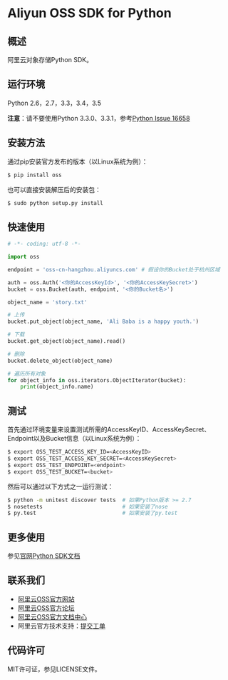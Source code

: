 # Aliyun OSS SDK for Python

## 概述
阿里云对象存储Python SDK。

## 运行环境
Python 2.6，2.7，3.3，3.4，3.5

**注意**：请不要使用Python 3.3.0、3.3.1，参考[Python Issue 16658](https://bugs.python.org/issue16658)

## 安装方法
通过pip安装官方发布的版本（以Linux系统为例）：
```bash
$ pip install oss
```
也可以直接安装解压后的安装包：
```bash
$ sudo python setup.py install
```

## 快速使用
```python
# -*- coding: utf-8 -*-

import oss

endpoint = 'oss-cn-hangzhou.aliyuncs.com' # 假设你的Bucket处于杭州区域

auth = oss.Auth('<你的AccessKeyId>', '<你的AccessKeySecret>')
bucket = oss.Bucket(auth, endpoint, '<你的Bucket名>')

object_name = 'story.txt'

# 上传
bucket.put_object(object_name, 'Ali Baba is a happy youth.')

# 下载
bucket.get_object(object_name).read()

# 删除
bucket.delete_object(object_name)

# 遍历所有对象
for object_info in oss.iterators.ObjectIterator(bucket):
    print(object_info.name)
```

## 测试
首先通过环境变量来设置测试所需的AccessKeyID、AccessKeySecret、Endpoint以及Bucket信息（以Linux系统为例）：
```bash
$ export OSS_TEST_ACCESS_KEY_ID=<AccessKeyID>
$ export OSS_TEST_ACCESS_KEY_SECRET=<AccessKeySecret>
$ export OSS_TEST_ENDPOINT=<endpoint>
$ export OSS_TEST_BUCKET=<bucket>
```
然后可以通过以下方式之一运行测试：
```bash
$ python -m unitest discover tests  # 如果Python版本 >= 2.7
$ nosetests                         # 如果安装了nose
$ py.test                           # 如果安装了py.test
```
## 更多使用
参见[官网Python SDK文档](https://docs.aliyun.com/#/pub/oss/sdk/python-sdk&preface)

## 联系我们
- [阿里云OSS官方网站](http://oss.aliyun.com)
- [阿里云OSS官方论坛](http://bbs.aliyun.com)
- [阿里云OSS官方文档中心](http://www.aliyun.com/product/oss#Docs)
- 阿里云官方技术支持：[提交工单](https://workorder.console.aliyun.com/#/ticket/createIndex)

## 代码许可
MIT许可证，参见LICENSE文件。